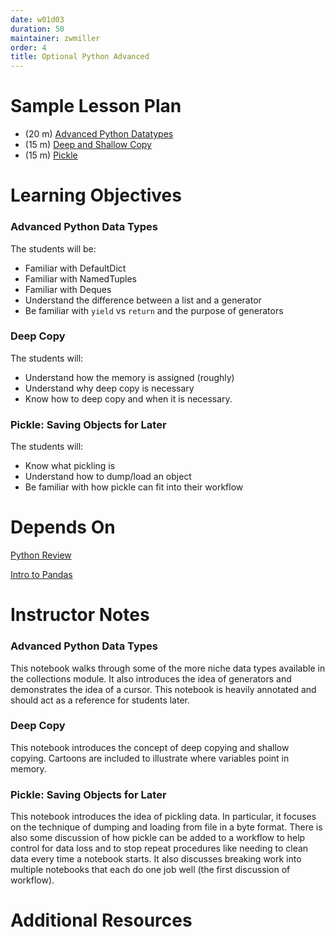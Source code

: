 ```yaml
---
date: w01d03
duration: 50
maintainer: zwmiller
order: 4
title: Optional Python Advanced
---
```


# Sample Lesson Plan

- (20 m) [Advanced Python Datatypes](advanced_python_datatypes.ipynb)
- (15 m) [Deep and Shallow Copy](deep_and_shallow_copy.ipynb)
- (15 m) [Pickle](pickle_saving_objects_for_later.ipynb)

# Learning Objectives

### Advanced Python Data Types
The students will be:

* Familiar with DefaultDict
* Familiar with NamedTuples
* Familiar with Deques
* Understand the difference between a list and a generator
* Be familiar with `yield` vs `return` and the purpose of generators

### Deep Copy

The students will:

* Understand how the memory is assigned (roughly)
* Understand why deep copy is necessary
* Know how to deep copy and when it is necessary.

### Pickle: Saving Objects for Later

The students will:

* Know what pickling is
* Understand how to dump/load an object
* Be familiar with how pickle can fit into their workflow

# Depends On

[Python Review](https://github.com/thisismetis/dscurriculum_gamma/tree/master/curriculum/project-01/python-review)

[Intro to Pandas](https://github.com/thisismetis/dscurriculum_gamma/tree/master/curriculum/project-01/pandas-intro)

# Instructor Notes

### Advanced Python Data Types

This notebook walks through some of the more niche data types available in the
collections module. It also introduces the idea of generators and demonstrates
the idea of a cursor. This notebook is heavily annotated and should act as
a reference for students later.

### Deep Copy

This notebook introduces the concept of deep copying and shallow copying.  Cartoons are included to illustrate where variables point in memory.

### Pickle: Saving Objects for Later

This notebook introduces the idea of pickling data. In particular, it
focuses on the technique of dumping and loading from file in a byte format.
There is also some discussion of how pickle can be added to a workflow to
help control for data loss and to stop repeat procedures like needing to
clean data every time a notebook starts. It also discusses breaking work
into multiple notebooks that each do one job well (the first discussion of
workflow).


# Additional Resources